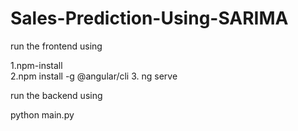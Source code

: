 # Sales-Prediction-Using-SARIMA

run the frontend using 

1.npm-install   
2.npm install -g @angular/cli 
3. ng serve 

run the backend using 

python main.py 



